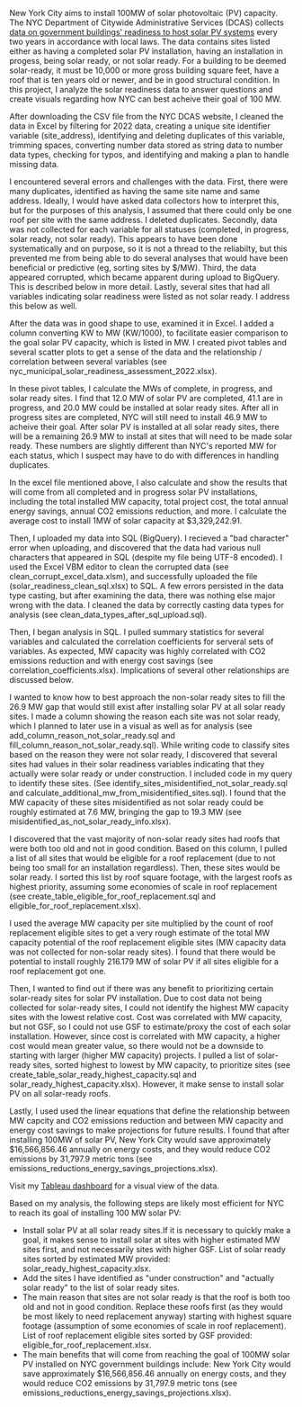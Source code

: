 New York City aims to install 100MW of solar photovoltaic (PV) capacity. The NYC Department of Citywide Administrative Services (DCAS) collects [data on government buildings' readiness to host solar PV systems](https://data.cityofnewyork.us/City-Government/City-of-New-York-Municipal-Solar-Readiness-Assessm/cfz5-6fvh/about_data) every two years in accordance with local laws. The data contains sites listed either as having a completed solar PV installation, having an installation in progess, being solar ready, or not solar ready. For a building to be deemed solar-ready, it must be 10,000 or more gross building square feet, have a roof that is ten years old or newer, and be in good structural condition. In this project, I analyze the solar readiness data to answer questions and create visuals regarding how NYC can best acheive their goal of 100 MW.

After downloading the CSV file from the NYC DCAS website, I cleaned the data in Excel by filtering for 2022 data, creating a unique site identifier variable (site_address), identifying and deleting duplicates of this variable, trimming spaces, converting number data stored as string data to number data types, checking for typos, and identifying and making a plan to handle missing data.

I encountered several errors and challenges with the data. First, there were many duplicates, identified as having the same site name and same address. Ideally, I would have asked data collectors how to interpret this, but for the purposes of this analysis, I assumed that there could only be one roof per site with the same address. I deleted duplicates. Secondly, data was not collected for each variable for all statuses (completed, in progress, solar ready, not solar ready). This appears to have been done systematically and on purpose, so it is not a thread to the reliabilty, but this prevented me from being able to do several analyses that would have been beneficial or predictive (eg, sorting sites by $/MW). Third, the data appeared corrupted, which became apparent during upload to BigQuery. This is described below in more detail. Lastly, several sites that had all variables indicating solar readiness were listed as not solar ready. I address this below as well.

After the data was in good shape to use, examined it in Excel. I added a column converting KW to MW (KW/1000), to facilitate easier comparison to the goal solar PV capacity, which is listed in MW. I created pivot tables and several scatter plots to get a sense of the data and the relationship / correlation between several variables (see nyc_municipal_solar_readiness_assessment_2022.xlsx). 

In these pivot tables, I calculate the MWs of complete, in progress, and solar ready sites. I find that 12.0 MW of solar PV are completed, 41.1 are in progress, and 20.0 MW could be installed at solar ready sites. After all in progress sites are completed, NYC will still need to install 46.9 MW to acheive their goal. After solar PV is installed at all solar ready sites, there will be a remaining 26.9 MW to install at sites that will need to be made solar ready. These numbers are slightly different than NYC's reported MW for each status, which I suspect may have to do with differences in handling duplicates. 

In the excel file mentioned above, I also calculate and show the results that will come from all completed and in progress solar PV installations, including the total installed MW capacity, total project cost, the total annual energy savings, annual CO2 emissions reduction, and more. I calculate the average cost to install 1MW of solar capacity at $3,329,242.91.

Then, I uploaded my data into SQL (BigQuery). I recieved a "bad character" error when uploading, and discovered that the data had various null characters that appeared in SQL (despite my file being UTF-8 encoded). I used the Excel VBM editor to clean the corrupted data (see clean_corrupt_excel_data.xlsm), and successfully uploaded the file (solar_readiness_clean_sql.xlsx) to SQL. A few errors persisted in the data type casting, but after examining the data, there was nothing else major wrong with the data. I cleaned the data by correctly casting data types for analysis (see clean_data_types_after_sql_upload.sql).

Then, I began analysis in SQL. I pulled summary statistics for several variables and calculated the correlation coefficients for serveral sets of variables. As expected, MW capacity was highly correlated with CO2 emissions reduction and with energy cost savings (see correlation_coefficients.xlsx). Implications of several other relationships are discussed below.

I wanted to know how to best approach the non-solar ready sites to fill the 26.9 MW gap that would still exist after installing solar PV at all solar ready sites. I made a column showing the reason each site was not solar ready, which I planned to later use in a visual as well as for analysis (see add_column_reason_not_solar_ready.sql and fill_column_reason_not_solar_ready.sql). While writing code to classify sites based on the reason they were not solar ready, I discovered that several sites had values in their solar readiness variables indicating that they actually were solar ready or under construction. I included code in my query to identify these sites. (See identify_sites_misidentified_not_solar_ready.sql and calculate_additional_mw_from_misidentified_sites.sql). I found that the MW capacity of these sites misidentified as not solar ready could be roughly estimated at 7.6 MW, bringing the gap to 19.3 MW (see misidentified_as_not_solar_ready_info.xlsx).

I discovered that the vast majority of non-solar ready sites had roofs that were both too old and not in good condition. Based on this column, I pulled a list of all sites that would be eligible for a roof replacement (due to not being too small for an installation regardless). Then, these sites would be solar ready. I sorted this list by roof square footage, with the largest roofs as highest priority, assuming some economies of scale in roof replacement (see create_table_eligible_for_roof_replacement.sql and eligible_for_roof_replacement.xlsx).

I used the average MW capacity per site multiplied by the count of roof replacement eligible sites to get a very rough estimate of the total MW capacity potential of the roof replacement eligible sites (MW capacity data was not collected for non-solar ready sites). I found that there would be potential to install roughly 216.179 MW of solar PV if all sites eligible for a roof replacement got one.

Then, I wanted to find out if there was any benefit to prioritizing certain solar-ready sites for solar PV installation. Due to cost data not being collected for solar-ready sites, I could not identify the highest MW capacity sites with the lowest relative cost. Cost was correlated with MW capacity, but not GSF, so I could not use GSF to estimate/proxy the cost of each solar installation. However, since cost is correlated with MW capacity, a higher cost would mean greater value, so there would not be a downside to starting with larger (higher MW capacity) projects. I pulled a list of solar-ready sites, sorted highest to lowest by MW capacity, to prioritize sites (see create_table_solar_ready_highest_capacity.sql and solar_ready_highest_capacity.xlsx). However, it make sense to install solar PV on all solar-ready roofs.  

Lastly, I used used the linear equations that define the relationship between MW capcity and CO2 emissions reduction and between MW capacity and energy cost savings to make projections for future results. I found that after installing 100MW of solar PV, New York City would save approximately $16,566,856.46 annually on energy costs, and they would reduce CO2 emissions by 31,797.9 metric tons (see emissions_reductions_energy_savings_projections.xlsx).

Visit my [Tableau dashboard](https://public.tableau.com/views/NYCSolarReadiness/Dashboard2?:language=en-US&:sid=&:redirect=auth&:display_count=n&:origin=viz_share_link) for a visual view of the data.

Based on my analysis, the following steps are likely most efficient for NYC to reach its goal of installing 100 MW solar PV:
<ul>
<li>Install solar PV at all solar ready sites.If it is necessary to quickly make a goal, it makes sense to install solar at sites with higher estimated MW sites first, and not necessarily sites with higher GSF. List of solar ready sites sorted by estimated MW provided: solar_ready_highest_capacity.xlsx.</li>
<li>Add the sites I have identified as "under construction" and "actually solar ready" to the list of solar ready sites.</li>
<li>The main reason that sites are not solar ready is that the roof is both too old and not in good condition. Replace these roofs first (as they would be most likely to need replacement anyway) starting with highest square footage (assumption of some economies of scale in roof replacement). List of roof replacement eligible sites sorted by GSF provided: eligible_for_roof_replacement.xlsx.</li>
<li>The main benefits that will come from reaching the goal of 100MW solar PV installed on NYC government buildings include: New York City would save approximately $16,566,856.46 annually on energy costs, and they would reduce CO2 emissions by 31,797.9 metric tons (see emissions_reductions_energy_savings_projections.xlsx).</li>
</ul>







